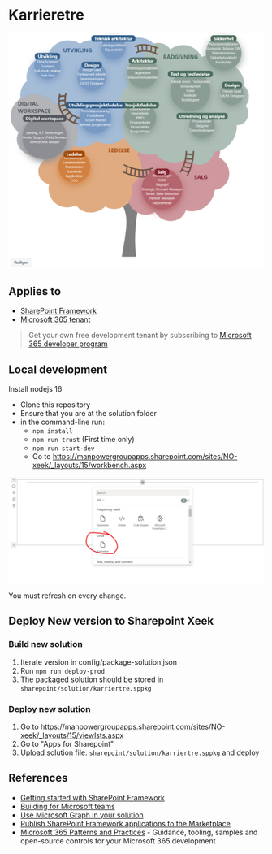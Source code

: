 # Karrieretre

![Bilde av løsning](solution.png "Title")

## Applies to

- [SharePoint Framework](https://aka.ms/spfx)
- [Microsoft 365 tenant](https://docs.microsoft.com/en-us/sharepoint/dev/spfx/set-up-your-developer-tenant)

> Get your own free development tenant by subscribing to [Microsoft 365 developer program](http://aka.ms/o365devprogram)


## Local development
Install nodejs 16

- Clone this repository
- Ensure that you are at the solution folder
- in the command-line run:
  - ``npm install``
  - ``npm run trust`` (First time only)
  - ``npm run start-dev``
  - Go to https://manpowergroupapps.sharepoint.com/sites/NO-xeek/_layouts/15/workbench.aspx

![Oppsett local utvikling](local-development.png "Title")

You must refresh on every change.

## Deploy New version to Sharepoint Xeek

### Build new solution
1. Iterate version in config/package-solution.json
2. Run ``npm run deploy-prod``
3. The packaged solution should be stored in ``sharepoint/solution/karriertre.sppkg``

### Deploy new solution
1. Go to https://manpowergroupapps.sharepoint.com/sites/NO-xeek/_layouts/15/viewlsts.aspx
2. Go to "Apps for Sharepoint"
3. Upload solution file: ``sharepoint/solution/karriertre.sppkg`` and deploy


## References

- [Getting started with SharePoint Framework](https://docs.microsoft.com/en-us/sharepoint/dev/spfx/set-up-your-developer-tenant)
- [Building for Microsoft teams](https://docs.microsoft.com/en-us/sharepoint/dev/spfx/build-for-teams-overview)
- [Use Microsoft Graph in your solution](https://docs.microsoft.com/en-us/sharepoint/dev/spfx/web-parts/get-started/using-microsoft-graph-apis)
- [Publish SharePoint Framework applications to the Marketplace](https://docs.microsoft.com/en-us/sharepoint/dev/spfx/publish-to-marketplace-overview)
- [Microsoft 365 Patterns and Practices](https://aka.ms/m365pnp) - Guidance, tooling, samples and open-source controls for your Microsoft 365 development

